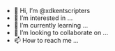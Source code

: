 - 👋 Hi, I’m @xdkentscripters
- 👀 I’m interested in ...
- 🌱 I’m currently learning ...
- 💞️ I’m looking to collaborate on ...
- 📫 How to reach me ...

<!---
xdkentscripters/xdkentscripters is a ✨ special ✨ repository because its `README.md` (this file) appears on your GitHub profile.
You can click the Preview link to take a look at your changes.
--->
